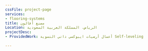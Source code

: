 ```yaml
---
cssFile: project-page
services:
- flooring-systems
title: مصنع أفالون
Location: الرياض، المملكة العربية السعودية
projectDesc:
- ProvidedWork: أعمال أرضيات ايبوكسي ذاتي التسوية Self-leveling
 
---
```

